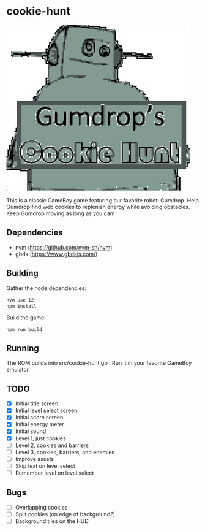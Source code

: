 cookie-hunt
===========

![screenshots](https://raw.githubusercontent.com/querry43/gb-cookie-hunt/master/screenshots.gif)

This is a classic GameBoy game featuring our favorite robot: Gumdrop.  Help
Gumdrop find web cookies to replenish energy while avoiding obstacles.  Keep
Gumdrop moving as long as you can!

Dependencies
------------
* nvm (https://github.com/nvm-sh/nvm)
* gbdk (https://www.gbdkjs.com/)

Building
--------

Gather the node dependencies:
```
nvm use 12
npm install
```

Build the game:
```
npm run build
```

Running
-------
The ROM builds into src/cookie-hunt.gb .  Run it in your favorite GameBoy
emulator.

TODO
----
- [x] Initial title screen
- [x] Initial level select screen
- [x] Initial score screen
- [x] Initial energy meter
- [x] Initial sound
- [x] Level 1, just cookies
- [ ] Level 2, cookies and barriers
- [ ] Level 3, cookies, barriers, and enemies
- [ ] Improve assets
- [ ] Skip text on level select
- [ ] Remember level on level select

Bugs
----
- [ ] Overlapping cookies
- [ ] Split cookies (on edge of background?)
- [ ] Background tiles on the HUD
